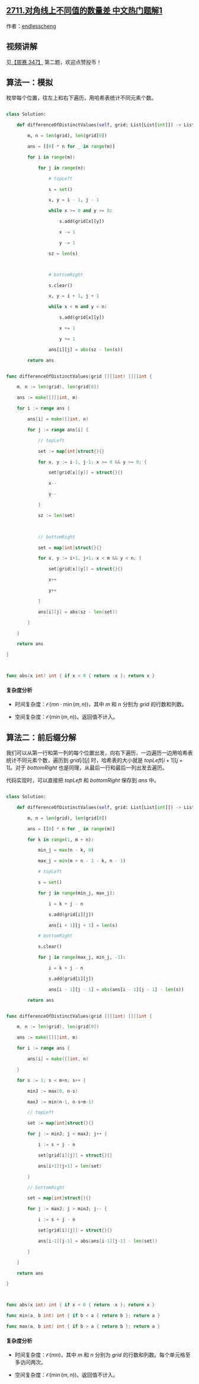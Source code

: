 ## [2711.对角线上不同值的数量差 中文热门题解1](https://leetcode.cn/problems/difference-of-number-of-distinct-values-on-diagonals/solutions/100000/cong-o503-dao-o502-by-endlesscheng-5wp4)

作者：[endlesscheng](https://leetcode.cn/u/endlesscheng)

## 视频讲解

见[【周赛 347】](https://www.bilibili.com/video/BV1fo4y1T7MQ/) 第二题，欢迎点赞投币！

## 算法一：模拟

枚举每个位置，往左上和右下遍历，用哈希表统计不同元素个数。

```py [sol-Python3]
class Solution:
    def differenceOfDistinctValues(self, grid: List[List[int]]) -> List[List[int]]:
        m, n = len(grid), len(grid[0])
        ans = [[0] * n for _ in range(m)]
        for i in range(m):
            for j in range(n):
                # topLeft
                s = set()
                x, y = i - 1, j - 1
                while x >= 0 and y >= 0:
                    s.add(grid[x][y])
                    x -= 1
                    y -= 1
                sz = len(s)

                # bottomRight
                s.clear()
                x, y = i + 1, j + 1
                while x < m and y < n:
                    s.add(grid[x][y])
                    x += 1
                    y += 1
                ans[i][j] = abs(sz - len(s))
        return ans
```

```go [sol-Go]
func differenceOfDistinctValues(grid [][]int) [][]int {
	m, n := len(grid), len(grid[0])
	ans := make([][]int, m)
	for i := range ans {
		ans[i] = make([]int, n)
		for j := range ans[i] {
			// topLeft
			set := map[int]struct{}{}
			for x, y := i-1, j-1; x >= 0 && y >= 0; {
				set[grid[x][y]] = struct{}{}
				x--
				y--
			}
			sz := len(set)
			
			// bottomRight
			set = map[int]struct{}{}
			for x, y := i+1, j+1; x < m && y < n; {
				set[grid[x][y]] = struct{}{}
				x++
				y++
			}
			ans[i][j] = abs(sz - len(set))
		}
	}
	return ans
}

func abs(x int) int { if x < 0 { return -x }; return x }
```

#### 复杂度分析

- 时间复杂度：$\mathcal{O}(mn\cdot \min(m,n))$，其中 $m$ 和 $n$ 分别为 $\textit{grid}$ 的行数和列数。
- 空间复杂度：$\mathcal{O}(\min(m,n))$。返回值不计入。

## 算法二：前后缀分解

我们可以从第一行和第一列的每个位置出发，向右下遍历，一边遍历一边用哈希表统计不同元素个数，遍历到 $\textit{grid}[i][j]$ 时，哈希表的大小就是 $\textit{topLeft}[i+1][j+1]$。对于 $\textit{bottomRight}$ 也是同理，从最后一行和最后一列出发去遍历。

代码实现时，可以直接把 $\textit{topLeft}$ 和 $\textit{bottomRight}$ 保存到 $\textit{ans}$ 中。

```py [sol-Python3]
class Solution:
    def differenceOfDistinctValues(self, grid: List[List[int]]) -> List[List[int]]:
        m, n = len(grid), len(grid[0])
        ans = [[0] * n for _ in range(m)]
        for k in range(1, m + n):
            min_j = max(n - k, 0)
            max_j = min(m + n - 1 - k, n - 1)
            # topLeft
            s = set()
            for j in range(min_j, max_j):
                i = k + j - n
                s.add(grid[i][j])
                ans[i + 1][j + 1] = len(s)
            # bottomRight
            s.clear()
            for j in range(max_j, min_j, -1):
                i = k + j - n
                s.add(grid[i][j])
                ans[i - 1][j - 1] = abs(ans[i - 1][j - 1] - len(s))
        return ans
```

```go [sol-Go]
func differenceOfDistinctValues(grid [][]int) [][]int {
	m, n := len(grid), len(grid[0])
	ans := make([][]int, m)
	for i := range ans {
		ans[i] = make([]int, n)
	}
	for s := 1; s < m+n; s++ {
		minJ := max(0, n-s)
		maxJ := min(n-1, n-s+m-1)
		// topLeft
		set := map[int]struct{}{}
		for j := minJ; j < maxJ; j++ {
			i := s + j - n
			set[grid[i][j]] = struct{}{}
			ans[i+1][j+1] = len(set)
		}
		// bottomRight
		set = map[int]struct{}{}
		for j := maxJ; j > minJ; j-- {
			i := s + j - n
			set[grid[i][j]] = struct{}{}
			ans[i-1][j-1] = abs(ans[i-1][j-1] - len(set))
		}
	}
	return ans
}

func abs(x int) int { if x < 0 { return -x }; return x }
func min(a, b int) int { if b < a { return b }; return a }
func max(a, b int) int { if b > a { return b }; return a }
```

#### 复杂度分析

- 时间复杂度：$\mathcal{O}(mn)$，其中 $m$ 和 $n$ 分别为 $\textit{grid}$ 的行数和列数。每个单元格至多访问两次。
- 空间复杂度：$\mathcal{O}(\min(m,n))$。返回值不计入。
